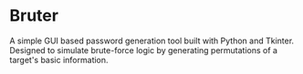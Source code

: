 # Bruter
A simple GUI based password generation tool built with Python and Tkinter.   Designed to simulate brute-force logic by generating permutations of a target's basic information.
